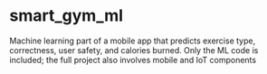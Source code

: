 # smart_gym_ml
Machine learning part of a mobile app that predicts exercise type, correctness, user safety, and calories burned. Only the ML code is included; the full project also involves mobile and IoT components
